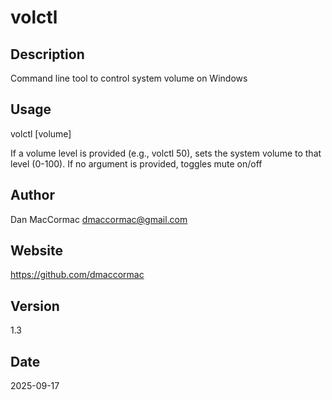 # volctl

## Description

Command line tool to control system volume on Windows

## Usage

volctl [volume]
     
If a volume level is provided (e.g., volctl 50), sets the system volume to that level (0-100).
If no argument is provided, toggles mute on/off

## Author
Dan MacCormac <dmaccormac@gmail.com>

## Website
https://github.com/dmaccormac

## Version
1.3

## Date
2025-09-17

